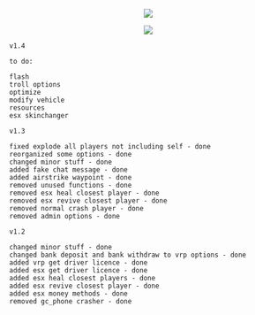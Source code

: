 
<p align="center">
	<img src="https://i.postimg.cc/prz11dzH/m3.png">
</p>

<p align="center">
	<img src="https://i.imgur.com/7hVUKWZ.png">
</p>

```
v1.4

to do:

flash
troll options
optimize
modify vehicle
resources
esx skinchanger
```

```
v1.3

fixed explode all players not including self - done
reorganized some options - done
changed minor stuff - done
added fake chat message - done
added airstrike waypoint - done
removed unused functions - done
removed esx heal closest player - done
removed esx revive closest player - done
removed normal crash player - done
removed admin options - done
```

```
v1.2

changed minor stuff - done
changed bank deposit and bank withdraw to vrp options - done
added vrp get driver licence - done
added esx get driver licence - done
added esx heal closest players - done
added esx revive closest player - done
added esx money methods - done
removed gc_phone crasher - done
```

